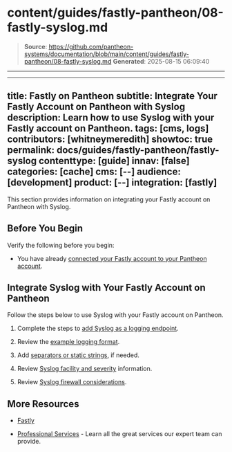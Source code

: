 # content/guides/fastly-pantheon/08-fastly-syslog.md

> **Source**: https://github.com/pantheon-systems/documentation/blob/main/content/guides/fastly-pantheon/08-fastly-syslog.md
> **Generated**: 2025-08-15 06:09:40

---

---
title: Fastly on Pantheon
subtitle: Integrate Your Fastly Account on Pantheon with Syslog
description: Learn how to use Syslog with your Fastly account on Pantheon.
tags: [cms, logs]
contributors: [whitneymeredith]
showtoc: true
permalink: docs/guides/fastly-pantheon/fastly-syslog
contenttype: [guide]
innav: [false]
categories: [cache]
cms: [--]
audience: [development]
product: [--]
integration: [fastly]
---

This section provides information on integrating your Fastly account on Pantheon with Syslog.

## Before You Begin

Verify the following before you begin:

- You have already [connected your Fastly account to your Pantheon account](/guides/fastly-pantheon/connect-fastly).

## Integrate Syslog with Your Fastly Account on Pantheon

Follow the steps below to use Syslog with your Fastly account on Pantheon.

1. Complete the steps to [add Syslog as a logging endpoint](https://docs.fastly.com/en/guides/log-streaming-syslog#adding-syslog-as-a-logging-endpoint).

1. Review the [example logging format](https://docs.fastly.com/en/guides/log-streaming-syslog#example-format).

1. Add [separators or static strings](https://pantheon.io/register), if needed.

1. Review [Syslog facility and severity](https://docs.fastly.com/en/guides/log-streaming-syslog#syslog-facility-and-severity) information.

1. Review [Syslog firewall considerations](https://docs.fastly.com/en/guides/log-streaming-syslog#firewall-considerations).

## More Resources

- [Fastly](https://explore.fastly.com)

- [Professional Services](/guides/professional-services) - Learn all the great services our expert team can provide.
